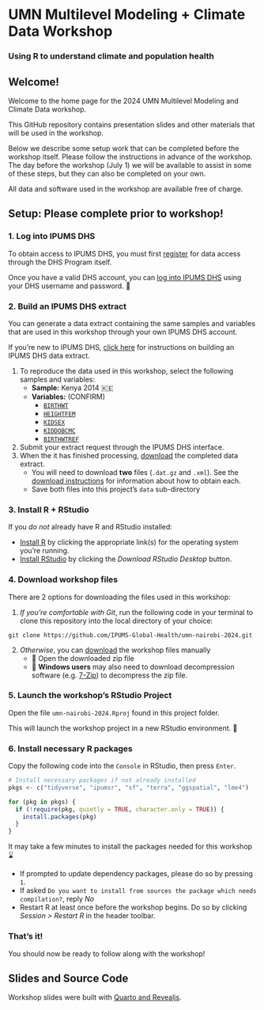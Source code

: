 UMN Multilevel Modeling + Climate Data Workshop
================

### Using R to understand climate and population health

## Welcome!

Welcome to the home page for the 2024 UMN Multilevel Modeling and
Climate Data workshop.

This GitHub repository contains presentation slides and other materials
that will be used in the workshop.

Below we describe some setup work that can be completed before the
workshop itself. Please follow the instructions in advance of the
workshop. The day before the workshop (July 1) we will be available to
assist in some of these steps, but they can also be completed on your
own.

All data and software used in the workshop are available free of charge.

## Setup: Please complete prior to workshop!

### 1. Log into IPUMS DHS

To obtain access to IPUMS DHS, you must first
[register](https://dhsprogram.com/data/new-user-registration.cfm) for
data access through the DHS Program itself.

Once you have a valid DHS account, you can [log into IPUMS
DHS](https://www.idhsdata.org/idhs-action/users/login) using your DHS
username and password. :key:

### 2. Build an IPUMS DHS extract

You can generate a data extract containing the same samples and
variables that are used in this workshop through your own IPUMS DHS
account.

If you’re new to IPUMS DHS, [click
here](https://www.idhsdata.org/idhs/user_guide.shtml) for instructions
on building an IPUMS DHS data extract.

1.  To reproduce the data used in this workshop, select the following
    samples and variables:
    - **Sample:** Kenya 2014 :kenya:
    - **Variables:** (CONFIRM)
      - [`BIRTHWT`](%60r%20ipumsr::ipums_website(%22dhs%22,%20launch%20=%20FALSE,%20var%20=%20%22BIRTHWT%22)%60)
      - [`HEIGHTFEM`](%60r%20ipumsr::ipums_website(%22dhs%22,%20launch%20=%20FALSE,%20var%20=%20%22HEIGHTFEM%22)%60)
      - [`KIDSEX`](%60r%20ipumsr::ipums_website(%22dhs%22,%20launch%20=%20FALSE,%20var%20=%20%22KIDSEX%22)%60)
      - [`KIDDOBCMC`](%60r%20ipumsr::ipums_website(%22dhs%22,%20launch%20=%20FALSE,%20var%20=%20%22KIDDOBCMC%22)%60)
      - [`BIRTHWTREF`](%60r%20ipumsr::ipums_website(%22dhs%22,%20launch%20=%20FALSE,%20var%20=%20%22BIRTHWTREF%22)%60)
2.  Submit your extract request through the IPUMS DHS interface.
3.  When the it has finished processing,
    [download](https://tech.popdata.org/dhs-research-hub/posts/2024-02-02-download-dhs-data/#download-data)
    the completed data extract.
    - You will need to download **two** files (`.dat.gz` and `.xml`).
      See the [download
      instructions](https://tech.popdata.org/dhs-research-hub/posts/2024-02-02-download-dhs-data/#download-data)
      for information about how to obtain each.
    - Save both files into this project’s `data` sub-directory

### 3. Install R + RStudio

If you *do not* already have R and RStudio installed:

- [Install R](https://cran.r-project.org/) by clicking the appropriate
  link(s) for the operating system you’re running.
- [Install
  RStudio](https://www.rstudio.com/products/rstudio/download/#download)
  by clicking the *Download RStudio Desktop* button.

### 4. Download workshop files

There are 2 options for downloading the files used in this workshop:

1.  *If you’re comfortable with Git*, run the following code in your
    terminal to clone this repository into the local directory of your
    choice:

<!-- -->

    git clone https://github.com/IPUMS-Global-Health/umn-nairobi-2024.git

2.  *Otherwise*, you can
    [download](https://github.com/IPUMS-Global-Health/umn-nairobi-2024/archive/refs/heads/main.zip)
    the workshop files manually
    - :open_file_folder: Open the downloaded zip file
    - :rotating_light: **Windows users** may also need to download
      decompression software (e.g. [7-Zip](https://www.7-zip.org/)) to
      decompress the zip file.

### 5. Launch the workshop’s RStudio Project

Open the file `umn-nairobi-2024.Rproj` found in this project folder.

This will launch the workshop project in a new RStudio environment.
:rocket:

### 6. Install necessary R packages

Copy the following code into the `Console` in RStudio, then press
`Enter`.

``` r
# Install necessary packages if not already installed 
pkgs <- c("tidyverse", "ipumsr", "sf", "terra", "ggspatial", "lme4")

for (pkg in pkgs) {
  if (!require(pkg, quietly = TRUE, character.only = TRUE)) {
    install.packages(pkg)
  }
}
```

It may take a few minutes to install the packages needed for this
workshop :hourglass:

- If prompted to update dependency packages, please do so by pressing
  `1`.
- If asked
  `Do you want to install from sources the package which needs compilation?`,
  reply *No*
- Restart R at least once before the workshop begins. Do so by clicking
  *Session \> Restart R* in the header toolbar.

### That’s it!

You should now be ready to follow along with the workshop!

## Slides and Source Code

Workshop slides were built with [Quarto and
Revealjs](https://quarto.org/docs/presentations/revealjs/).
